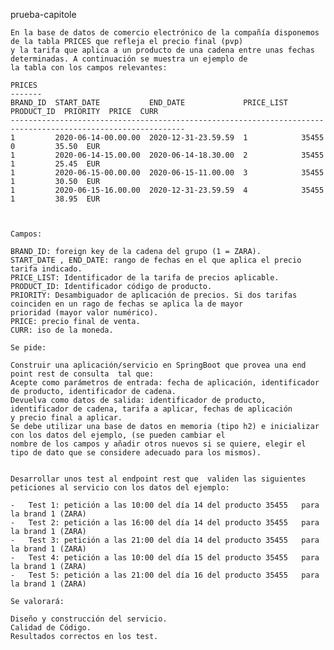 prueba-capitole
    
    En la base de datos de comercio electrónico de la compañía disponemos de la tabla PRICES que refleja el precio final (pvp)
    y la tarifa que aplica a un producto de una cadena entre unas fechas determinadas. A continuación se muestra un ejemplo de 
    la tabla con los campos relevantes:
    
    PRICES
    -------
    BRAND_ID  START_DATE           END_DATE             PRICE_LIST   PRODUCT_ID  PRIORITY  PRICE  CURR
    -------------------------------------------------------------------------------------------------------------
    1         2020-06-14-00.00.00  2020-12-31-23.59.59  1            35455       0         35.50  EUR
    1         2020-06-14-15.00.00  2020-06-14-18.30.00  2            35455       1         25.45  EUR
    1         2020-06-15-00.00.00  2020-06-15-11.00.00  3            35455       1         30.50  EUR
    1         2020-06-15-16.00.00  2020-12-31-23.59.59  4            35455       1         38.95  EUR
    
     
    
    Campos: 
    
    BRAND_ID: foreign key de la cadena del grupo (1 = ZARA).
    START_DATE , END_DATE: rango de fechas en el que aplica el precio tarifa indicado.
    PRICE_LIST: Identificador de la tarifa de precios aplicable.
    PRODUCT_ID: Identificador código de producto.
    PRIORITY: Desambiguador de aplicación de precios. Si dos tarifas coinciden en un rago de fechas se aplica la de mayor 
    prioridad (mayor valor numérico).   
    PRICE: precio final de venta.
    CURR: iso de la moneda.
    	
    Se pide:
    
    Construir una aplicación/servicio en SpringBoot que provea una end point rest de consulta  tal que:
    Acepte como parámetros de entrada: fecha de aplicación, identificador de producto, identificador de cadena.
    Devuelva como datos de salida: identificador de producto, identificador de cadena, tarifa a aplicar, fechas de aplicación 
    y precio final a aplicar.
    Se debe utilizar una base de datos en memoria (tipo h2) e inicializar con los datos del ejemplo, (se pueden cambiar el 
    nombre de los campos y añadir otros nuevos si se quiere, elegir el tipo de dato que se considere adecuado para los mismos).
            
    
    Desarrollar unos test al endpoint rest que  validen las siguientes peticiones al servicio con los datos del ejemplo:
                                                                                           
    -   Test 1: petición a las 10:00 del día 14 del producto 35455   para la brand 1 (ZARA)
    -   Test 2: petición a las 16:00 del día 14 del producto 35455   para la brand 1 (ZARA)
    -   Test 3: petición a las 21:00 del día 14 del producto 35455   para la brand 1 (ZARA)
    -   Test 4: petición a las 10:00 del día 15 del producto 35455   para la brand 1 (ZARA)
    -   Test 5: petición a las 21:00 del día 16 del producto 35455   para la brand 1 (ZARA)
    
    Se valorará:
    
    Diseño y construcción del servicio.
    Calidad de Código.
    Resultados correctos en los test.
